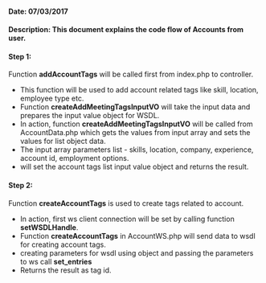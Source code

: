#### Date: 07/03/2017

#### Description: This document explains the code flow of Accounts from user.

#### Step 1:

Function **addAccountTags** will be called first from index.php to controller.

- This function will be used to add account related tags like skill, location, employee type etc.
- Function **createAddMeetingTagsInputVO** will take the input data and prepares the input value object for WSDL.
- In action, function **createAddMeetingTagsInputVO** will be called from AccountData.php which gets the values from input array and sets the values for list object data.
- The input array parameters list - skills, location, company, experience, account id, employment options.
- will set the account tags list input value object and returns the result.

#### Step 2:

Function **createAccountTags** is used to create tags related to account.
- In action, first ws client connection will be set by calling function **setWSDLHandle**.
- Function **createAccountTags** in AccountWS.php will send data to wsdl for creating account tags.
- creating parameters for wsdl using object and passing the parameters to ws call **set_entries**
- Returns the result as tag id.



